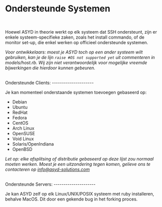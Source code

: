 Ondersteunde Systemen
=====================
<br/>

Hoewel ASYD in theorie werkt op elk systeem dat SSH ondersteunt, zijn er
 enkele systeem-specifieke zaken, zoals het install commando, of de
 monitor set-up, die enkel werken op officieel ondersteunde systemen.

*Voor ontwikkelaars: moest je ASYD toch op een ander systeem wilt
 gebruiken, kan je de lijn `raise #OS not supported yet` uit commenteren
 in models/host.rb. Wij zijn niet verantwoordelijk voor mogelijke
 vreemde bijwerkingen die hierdoor kunnen gebeuren.*

<br/>
Ondersteunde Clients:
---------------------

Je kan momenteel onderstaande systemen toevoegen gebaseerd op:

 * Debian
 * Ubuntu
 * RedHat
 * Fedora
 * CentOS
 * Arch Linux
 * OpenSUSE
 * Void Linux
 * Solaris/OpenIndiana
 * OpenBSD

*Let op: elke afsplitsing of distributie gebaseerd op deze lijst zou
 normaal moeten werken. Moest je een uitzondering tegen komen, gelieve
 ons te contacteren op info@asyd-solutions.com*

<br/>
Ondersteunde Servers:
---------------------

Je kan ASYD zelf op elk Linux/UNIX/POSIX systeem met ruby installeren,
 behalve MacOS. Dit door een gekende bug in het forking proces.
